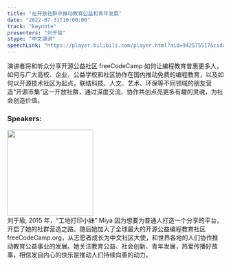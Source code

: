 ```yaml
---
title: "在开放社群中推动教育公益和青年发展"
date: "2022-07-31T10:00:00" 
track: "keynote"
presenters: "刘于瑜"
stype: "中文演讲"
speechLink: "https://player.bilibili.com/player.html?aid=942575517&cid=817760221&page=1"
---
```

演讲者将和听众分享开源公益社区 freeCodeCamp 如何让编程教育普惠更多人，如何与广大高校、企业、公益学校和社区协作在国内推动免费的编程教育，以及如何以开源技术社区为起点，联结科技、人文、艺术、环保等不同领域的朋友营造“开源市集”这一开放社群，通过深度交流、协作共创点亮更多有趣的灵魂，为社会创造价值。

### Speakers: 
<img src="images/speaker/2023.png" width="200" />
<br>
刘于瑜,
2015 年，“工地打印小妹” Miya 因为想要为普通人打造一个分享的平台，开启了她的社群营造之路。随后她加入了全球最大的开源公益编程教育社区 freeCodeCamp.org，从志愿者成长为中文社区大使，和世界各地的人们协作推动教育公益事业的发展。她关注教育公益、社会创新、青年发展，热爱传播好故事，相信发自内心的快乐是推动人们持续向善的动力。
 

 